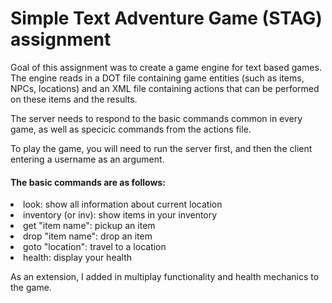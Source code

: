 # Simple Text Adventure Game (STAG) assignment

Goal of this assignment was to create a game engine for text based games. The engine reads in a DOT file containing game entities (such as items, NPCs, locations) and an XML
file containing actions that can be performed on these items and the results.

The server needs to respond to the basic commands common in every game, as well as specicic commands from the actions file.

To play the game, you will need to run the server first, and then the client entering a username as an argument. 

<p>
  <h4>The basic commands are as follows:</h4>
    <li>look: show all information about current location</li>
    <li>inventory (or inv): show items in your inventory</li>
    <li>get "item name": pickup an item</li>
    <li>drop "item name": drop an item</li>
    <li>goto "location": travel to a location</li>
    <li>health: display your health</li?
</p>

As an extension, I added in multiplay functionality and health mechanics to the game.


